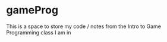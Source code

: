 # gameProg
This is a space to store my code / notes from the Intro to Game Programming class I am in

